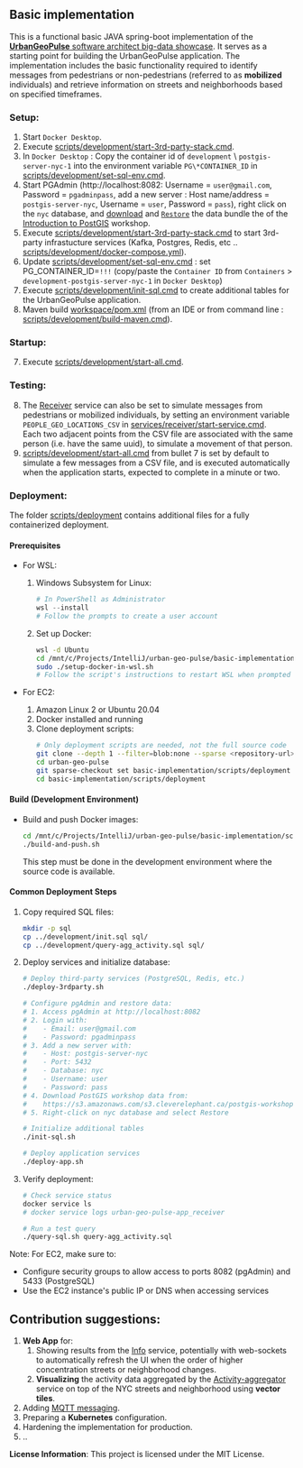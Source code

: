 ## Basic implementation

This is a functional basic JAVA spring-boot implementation of the [**UrbanGeoPulse** software architect big-data showcase](../README.md).
It serves as a starting point for building the UrbanGeoPulse application. The implementation includes the basic functionality required to identify messages from pedestrians or non-pedestrians (referred to as **mobilized** individuals) and retrieve information on streets and neighborhoods based on specified timeframes.

### Setup:

1. Start `Docker Desktop`.
2. Execute [scripts/development/start-3rd-party-stack.cmd](scripts/development/start-3rd-party-stack.cmd).
3. In `Docker Desktop` : Copy the container id of `development` \ `postgis-server-nyc-1` into the environment variable `PG\*CONTAINER_ID` in [scripts/development/set-sql-env.cmd](scripts/development/set-sql-env.cmd).
4. Start PGAdmin (http://localhost:8082: Username = `user@gmail.com`, Password = `pgadminpass`, add a new server : Host name/address = `postgis-server-nyc`, Username = `user`, Password = `pass`), right click on the `nyc` database, and [download](https://s3.amazonaws.com/s3.cleverelephant.ca/postgis-workshop-2020.zip) and [`Restore`](https://postgis.net/workshops/postgis-intro/loading_data.html) the data bundle the of the [Introduction to PostGIS](https://postgis.net/workshops/postgis-intro) workshop.
5. Execute [scripts/development/start-3rd-party-stack.cmd](scripts/development/start-3rd-party-stack.cmd) to start 3rd-party infrastucture services (Kafka, Postgres, Redis, etc .. [scripts/development/docker-compose.yml](scripts/development/docker-compose.yml)).
6. Update [scripts/development/set-sql-env.cmd](scripts/development/set-sql-env.cmd) : set PG_CONTAINER_ID=`!!!` (copy/paste the `Container ID` from `Containers` >
   `development-postgis-server-nyc-1` in `Docker Desktop`)
7. Execute [scripts/development/init-sql.cmd](scripts/development/init-sql.cmd) to create additional tables for the UrbanGeoPulse application.
8. Maven build [workspace/pom.xml](workspace/pom.xml) (from an IDE or from command line : [scripts/development/build-maven.cmd](scripts/development/build-maven.cmd)).

### Startup:

7. Execute [scripts/development/start-all.cmd](scripts/development/start-all.cmd).

### Testing:

8. The [Receiver](services) service can also be set to simulate messages from pedestrians or mobilized individuals, by setting an environment variable `PEOPLE_GEO_LOCATIONS_CSV` in [services/receiver/start-service.cmd](services/receiver/start-service.cmd).<br>
   Each two adjacent points from the CSV file are associated with the same person (i.e. have the same uuid), to simulate a movement of that person.
9. [scripts/development/start-all.cmd](scripts/development/start-all.cmd) from bullet 7 is set by default to simulate a few messages from a CSV file, and is executed automatically when the application starts, expected to complete in a minute or two.

### Deployment:

The folder [scripts/deployment](scripts/deployment) contains additional files for a fully containerized deployment.

#### Prerequisites

- For WSL:

  1. Windows Subsystem for Linux:

     ```powershell
     # In PowerShell as Administrator
     wsl --install
     # Follow the prompts to create a user account
     ```

  2. Set up Docker:
     ```bash
     wsl -d Ubuntu
     cd /mnt/c/Projects/IntelliJ/urban-geo-pulse/basic-implementation/scripts/deployment
     sudo ./setup-docker-in-wsl.sh
     # Follow the script's instructions to restart WSL when prompted
     ```

- For EC2:
  1. Amazon Linux 2 or Ubuntu 20.04
  2. Docker installed and running
  3. Clone deployment scripts:
     ```bash
     # Only deployment scripts are needed, not the full source code
     git clone --depth 1 --filter=blob:none --sparse <repository-url>
     cd urban-geo-pulse
     git sparse-checkout set basic-implementation/scripts/deployment
     cd basic-implementation/scripts/deployment
     ```

#### Build (Development Environment)

- Build and push Docker images:
  ```bash
  cd /mnt/c/Projects/IntelliJ/urban-geo-pulse/basic-implementation/scripts/deployment
  ./build-and-push.sh
  ```
  This step must be done in the development environment where the source code is available.

#### Common Deployment Steps

1. Copy required SQL files:

   ```bash
   mkdir -p sql
   cp ../development/init.sql sql/
   cp ../development/query-agg_activity.sql sql/
   ```

2. Deploy services and initialize database:

   ```bash
   # Deploy third-party services (PostgreSQL, Redis, etc.)
   ./deploy-3rdparty.sh

   # Configure pgAdmin and restore data:
   # 1. Access pgAdmin at http://localhost:8082
   # 2. Login with:
   #    - Email: user@gmail.com
   #    - Password: pgadminpass
   # 3. Add a new server with:
   #    - Host: postgis-server-nyc
   #    - Port: 5432
   #    - Database: nyc
   #    - Username: user
   #    - Password: pass
   # 4. Download PostGIS workshop data from:
   #    https://s3.amazonaws.com/s3.cleverelephant.ca/postgis-workshop-2020.zip
   # 5. Right-click on nyc database and select Restore

   # Initialize additional tables
   ./init-sql.sh

   # Deploy application services
   ./deploy-app.sh
   ```

3. Verify deployment:

   ```bash
   # Check service status
   docker service ls
   # docker service logs urban-geo-pulse-app_receiver

   # Run a test query
   ./query-sql.sh query-agg_activity.sql
   ```

Note: For EC2, make sure to:

- Configure security groups to allow access to ports 8082 (pgAdmin) and 5433 (PostgreSQL)
- Use the EC2 instance's public IP or DNS when accessing services

## Contribution suggestions:

1. **Web App** for:
   1. Showing results from the [Info](services/info/readme.md) service, potentially with web-sockets to automatically refresh the UI when the order of higher concentration streets or neighborhood changes.
   2. **Visualizing** the activity data aggregated by the [Activity-aggregator](services/activity-aggregator/readme) service on top of the NYC streets and neighborhood using **vector tiles**.
2. Adding [MQTT messaging](../architecture/architecture-document-phase-1-REST.md#messaging).
3. Preparing a **Kubernetes** configuration.
4. Hardening the implementation for production.
5. ..

**License Information**: This project is licensed under the MIT License.

